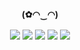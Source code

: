 <p align="center">
    <p align="center">
        <p align="center">
            <p align="center"><b>(✿◠‿◠) </b></p>
        </p>
        <p align="center">
            <a align="center">
                <img align="center" src="https://img.shields.io/badge/bash-722865?&style=for-the-badge&logo=gnu-bash&logoColor=white"/>
            </a>
            <a align="center">
                <img align="center" src="https://img.shields.io/badge/react-842E74?&style=for-the-badge&logo=react&logoColor=white"/>
            </a>
            <a align="center">
                <img align="center" src="https://img.shields.io/badge/SQlite-973585?&style=for-the-badge&logo=sqlite&logoColor=white"/>
            </a>
             <a align="center">
                <img align="center" src="https://img.shields.io/badge/typescript-AA3C96?&style=for-the-badge&logo=typescript&logoColor=white"/>
            </a>
            <a align="center">
                <img align="center" src="https://img.shields.io/badge/javascript-BD42A6?&style=for-the-badge&logo=javascript&logoColor=white"/>
            </a>
        </p>
    </p>
</p>
